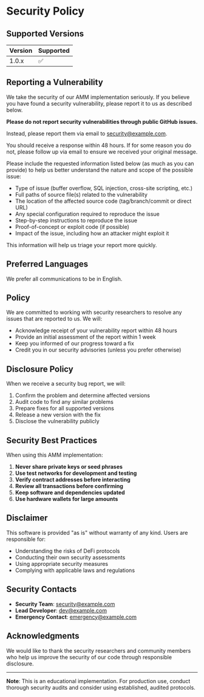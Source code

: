 # Security Policy

## Supported Versions

| Version | Supported          |
| ------- | ------------------ |
| 1.0.x   | :white_check_mark: |

## Reporting a Vulnerability

We take the security of our AMM implementation seriously. If you believe you have found a security vulnerability, please report it to us as described below.

**Please do not report security vulnerabilities through public GitHub issues.**

Instead, please report them via email to [security@example.com](mailto:security@example.com).

You should receive a response within 48 hours. If for some reason you do not, please follow up via email to ensure we received your original message.

Please include the requested information listed below (as much as you can provide) to help us better understand the nature and scope of the possible issue:

- Type of issue (buffer overflow, SQL injection, cross-site scripting, etc.)
- Full paths of source file(s) related to the vulnerability
- The location of the affected source code (tag/branch/commit or direct URL)
- Any special configuration required to reproduce the issue
- Step-by-step instructions to reproduce the issue
- Proof-of-concept or exploit code (if possible)
- Impact of the issue, including how an attacker might exploit it

This information will help us triage your report more quickly.

## Preferred Languages

We prefer all communications to be in English.

## Policy

We are committed to working with security researchers to resolve any issues that are reported to us. We will:

- Acknowledge receipt of your vulnerability report within 48 hours
- Provide an initial assessment of the report within 1 week
- Keep you informed of our progress toward a fix
- Credit you in our security advisories (unless you prefer otherwise)

## Disclosure Policy

When we receive a security bug report, we will:

1. Confirm the problem and determine affected versions
2. Audit code to find any similar problems
3. Prepare fixes for all supported versions
4. Release a new version with the fix
5. Disclose the vulnerability publicly

## Security Best Practices

When using this AMM implementation:

1. **Never share private keys or seed phrases**
2. **Use test networks for development and testing**
3. **Verify contract addresses before interacting**
4. **Review all transactions before confirming**
5. **Keep software and dependencies updated**
6. **Use hardware wallets for large amounts**

## Disclaimer

This software is provided "as is" without warranty of any kind. Users are responsible for:

- Understanding the risks of DeFi protocols
- Conducting their own security assessments
- Using appropriate security measures
- Complying with applicable laws and regulations

## Security Contacts

- **Security Team**: [security@example.com](mailto:security@example.com)
- **Lead Developer**: [dev@example.com](mailto:dev@example.com)
- **Emergency Contact**: [emergency@example.com](mailto:emergency@example.com)

## Acknowledgments

We would like to thank the security researchers and community members who help us improve the security of our code through responsible disclosure.

---

**Note**: This is an educational implementation. For production use, conduct thorough security audits and consider using established, audited protocols.
